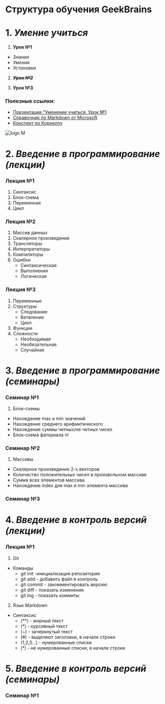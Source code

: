 # Структура обучения GeekBrains
#   1. ___Умение учиться___
1. **Урок №1**
* _Знания_
* _Умения_
* _Установки_

2. ~~***Урок №2***~~

3. **Урок №3**

### Полезные ссылки:
* [Презентация "Уменение учиться, Урок №1](presentation.pdf)
* [Справочник по Markdown от Microsoft](https://learn.microsoft.com/ru-ru/contribute/markdown-reference)
* [Конспект по Корнеллу](abstract.jpg)

![logo M](https://e-cdn-images.dzcdn.net/images/cover/0ef663b9e8070199dc03a02c835b9d37/264x264-000000-80-0-0.jpg)

# 2. ___Введение в программирование (лекции)___
### Лекция №1
1. Синтаксис
2. Блок-схема
3. Переменная
4. Цикл
### Лекция №2
1. Массив данных
2. Скалярное произведение
3. Трансляторы
4. Интерпретаторы
5. Компиляторы
6. Ошибки
    * Синтаксическая
    * Выполнения
    * Логическая
### Лекция №3
1. Переменные
2. Структуры
    * Следование
    * Ветвление
    * Цикл
3. Функции
4. Сложности
    * Необходимая
    * Необязательная
    * Случайная
# 3. ___Введение в программирование (семинары)___
### Семинар №1
1. Блок-схемы

* Нахождение max и min значений
* Нахождение среднего арифмитического
* Нахождение суммы четных/не четных чисел
* Блок-схема фаториала n!
### Семинар №2
1. Массивы

* Скалярное произведение 2-х векторов
* Количество положительных чисел в произвольном массиве
* Сумма всех элементов массива
* Нахождение index для max и min элемента массива
### Семинар №3

# 4. ___Введение в контроль версий (лекции)___
### Лекция №1
1. Git
* Команды
    * git init  -инициализация репозитория
    * git add - добавить файл в контроль
    * git commit - закомментировать версию
    * git diff - показать изменения
    * git log - показать коммиты
2. Язык Markdown
* Синтаксис
    * (**) - жирный текст
    * (*) - курсивный текст
    * (~) - зачеркнутый текст
    * (#) - выделяют заголовки, в начале строки
    * (1,2,3...) - нумерованные списки
    * (*) - не нумерованные списки, в начале строки
# 5. ___Введение в контроль версий (семинары)___
### Семинар №1

